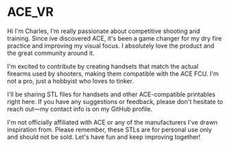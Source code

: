 # ACE_VR


Hi I'm Charles, I'm really passionate about competitive shooting and training.
Since ive discovered ACE, it's been a game changer for my dry fire practice and improving my visual focus. I absolutely love the product and the great community around it. 

I'm excited to contribute by creating handsets that match the actual firearms used by shooters, making them compatible with the ACE FCU. I'm not a pro, just a hobbyist who loves to tinker. 

I'll be sharing STL files for handsets and other ACE-compatible printables right here. If you have any suggestions or feedback, please don't hesitate to reach out—my contact info is on my GitHub profile. 

I'm not officially affiliated with ACE or any of the manufacturers I've drawn inspiration from. Please remember, these STLs are for personal use only and should not be sold. Let's have fun and keep improving together!

